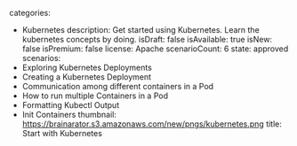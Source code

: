 categories:
  - Kubernetes
description: Get started using Kubernetes. Learn the kubernetes concepts by doing.
isDraft: false
isAvailable: true
isNew: false
isPremium: false
license: Apache
scenarioCount: 6
state: approved
scenarios:
  - Exploring Kubernetes Deployments
  - Creating a Kubernetes Deployment
  - Communication among different containers in a Pod
  - How to run multiple Containers in a Pod
  - Formatting Kubectl Output
  - Init Containers
thumbnail: https://brainarator.s3.amazonaws.com/new/pngs/kubernetes.png
title: Start with Kubernetes
